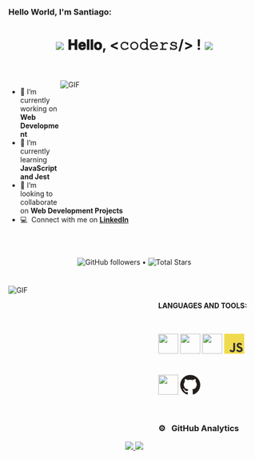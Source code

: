 ### Hello World, I'm Santiago:

<h1 align="center">
  <a target="_blank">
    <img src="https://github.com/JayantGoel001/JayantGoel001/blob/master/GIF/Earth.gif" width="24px" style="max-width:100%;">
  </a>
  𝐇𝐞𝐥𝐥𝐨, &lt;𝚌𝚘𝚍𝚎𝚛𝚜/&gt; !
  <a target="_blank">
    <img src="https://github.com/JayantGoel001/JayantGoel001/blob/master/GIF/Hi.gif" width="40px" />
  </a>
</h1>

<br/>
<br/>
<a target="_blank">
  <img align="right" height="250" width="400" alt="GIF" src="https://github.com/JayantGoel001/JayantGoel001/blob/master/GIF/code.gif">
</a>

- 🔭 I’m currently working on **Web Development**
- 🌱 I’m currently learning **JavaScript and Jest**
- 👯 I’m looking to collaborate on **Web Development Projects**
- :computer: &nbsp;Connect with me on **[LinkedIn](https://www.linkedin.com/in/santiago-munoz-0b2b1a260/)**



<br/>
<br/>


<p align="center">  
  <img alt="GitHub followers" src="https://img.shields.io/github/followers/smunoz1988?label=Followers&style=social"> •   
  <img src="https://img.shields.io/github/stars/smunoz1988?label=Stars" alt="Total Stars">
</p>




#

<a target="_blank"><img align="left" height="300" width="300" alt="GIF" src="https://github.com/JayantGoel001/JayantGoel001/blob/master/GIF/github.gif"></a>
<br/>


**LANGUAGES AND TOOLS:**  


<br/>
<br/>
<code><img height="40" width="40" src="https://cdn.iconscout.com/icon/free/png-512/saas-457964.png"></code>
<code><img height="40" width="40" src="[https://www.flaticon.com/svg/static/icons/svg/1216/1216733.svg](https://www.flaticon.com/free-icon/html-5_5968267?term=html&page=1&position=3&origin=search&related_id=5968267)"></code>
<code><img height="40" width="40" src="https://cdn.iconscout.com/icon/free/png-256/css-131-722685.png"></code>
<code><img height="40" width="40" src="https://raw.githubusercontent.com/github/explore/80688e429a7d4ef2fca1e82350fe8e3517d3494d/topics/javascript/javascript.png"></code>

#
<code><img height="40" width="40" src="https://upload.wikimedia.org/wikipedia/commons/thumb/3/3f/Git_icon.svg/1024px-Git_icon.svg.png"></code>
<code><img height="40" width="40" src="https://raw.githubusercontent.com/github/explore/80688e429a7d4ef2fca1e82350fe8e3517d3494d/topics/github-api/github-api.png"></code>

<br/>

### ⚙️ &nbsp; GitHub Analytics

<p align="center">
<a href="https://github.com/smunoz1988">
  <img height="180em" src="https://github-readme-stats-eight-theta.vercel.app/api?username=smunoz1988&show_icons=true&theme=vue-light&include_all_commits=true&count_private=true" />
  <img height="180em" src="https://github-readme-stats-eight-theta.vercel.app/api/top-langs/?username=smunoz1988&layout=compact&exclude_lang=java+r&theme=vue-light" />
</a>
</p>



<div align="center">


<br/>
